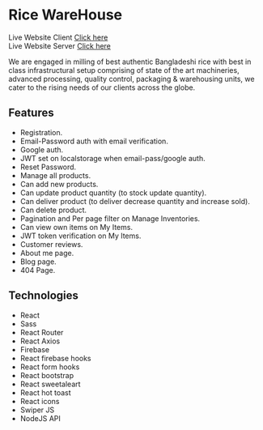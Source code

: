 # Rice WareHouse

Live Website Client [Click here](https://rice-warehouse.web.app/) <br />
Live Website Server [Click here](https://rice-warehouse.herokuapp.com/)

We are engaged in milling of best authentic Bangladeshi rice with best in class infrastructural setup comprising of state of the art machineries, advanced processing, quality control, packaging & warehousing units, we cater to the rising needs of our clients across the globe.


## Features

* Registration.
* Email-Password auth with email verification.
* Google auth.
* JWT set on localstorage when email-pass/google auth.
* Reset Password.
* Manage all products.
* Can add new products.
* Can update product quantity (to stock update quantity).
* Can deliver product (to deliver decrease quantity and increase sold).
* Can delete product.
* Pagination and Per page filter on Manage Inventories.
* Can view own items on My Items.
* JWT token verification on My Items.
* Customer reviews.
* About me page.
* Blog page.
* 404 Page.


## Technologies

* React
* Sass
* React Router
* React Axios
* Firebase
* React firebase hooks
* React form hooks
* React bootstrap
* React sweetaleart
* React hot toast
* React icons
* Swiper JS
* NodeJS API